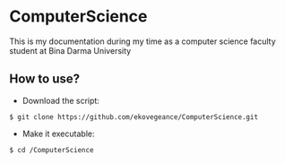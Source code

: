 # ComputerScience
This is my documentation during my time as a computer science faculty student at Bina Darma University

## How to use?


- Download the script:

```
$ git clone https://github.com/ekovegeance/ComputerScience.git
```

- Make it executable:

```
$ cd /ComputerScience
```